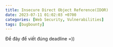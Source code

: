 ```yaml
---
title: Insecure Direct Object Reference(IDOR)
date: 2023-07-11 01:02:03 +0700
categories: [Web Security, Vulnerabilities]
tags: [bugbounty]
---
```


Để đây để viết  đúng deadline =))
